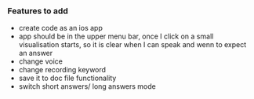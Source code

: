 ### Features to add
- create code as an ios app
- app should be in the upper menu bar, once I click on a small visualisation starts, so it is clear when I can speak and wenn to expect an answer
- change voice
- change recording keyword
- save it to doc file functionality
- switch short answers/ long answers mode
